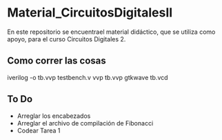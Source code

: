 # Material_CircuitosDigitalesII
En este repositorio se encuentrael material didáctico, que se utiliza como apoyo, para el curso Circuitos Digitales 2.

## Como correr las cosas
iverilog -o tb.vvp testbench.v
vvp tb.vvp
gtkwave tb.vcd

## To Do
<ul>
  <li>Arreglar los encabezados</li>
  <li>Arreglar el archivo de compilación de Fibonacci</li>
  <li>Codear Tarea 1</li>
</ul>

